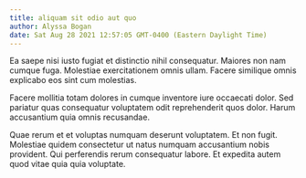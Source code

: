 ```yaml
---
title: aliquam sit odio aut quo
author: Alyssa Bogan
date: Sat Aug 28 2021 12:57:05 GMT-0400 (Eastern Daylight Time)
---
```

Ea saepe nisi iusto fugiat et distinctio nihil consequatur. Maiores non nam cumque fuga. Molestiae exercitationem omnis ullam. Facere similique omnis explicabo eos sint cum molestias.

 Facere mollitia totam dolores in cumque inventore iure occaecati dolor. Sed pariatur quas consequatur voluptatem odit reprehenderit quos dolor. Harum accusantium quia omnis recusandae.

 Quae rerum et et voluptas numquam deserunt voluptatem. Et non fugit. Molestiae quidem consectetur ut natus numquam accusantium nobis provident. Qui perferendis rerum consequatur labore. Et expedita autem quod vitae quia quia voluptate.